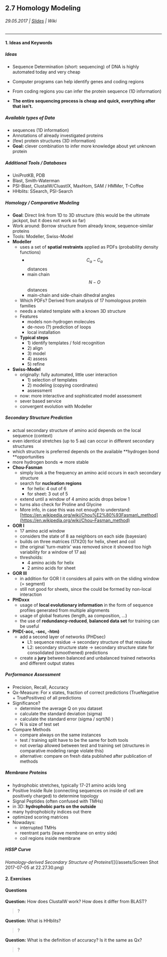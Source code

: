## 2.7 Homology Modeling

###### 29.05.2017 \| [Slides](https://www.rostlab.org/sites/default/files/fileadmin/teaching/SoSe17/PP1CS/20170629_PP1_secstruc_pred.pdf) \| Wiki

---

#### 1. Ideas and Keywords

##### Ideas

* Sequence Determination \(short: sequencing\) of DNA is highly automated today and very cheap

* Computer programs can help identify genes and coding regions

* From coding regions you can infer the protein sequence \(1D information\)

* **The entire sequencing process is cheap and quick, everything after that isn't.**

##### Available types of Data

* sequences \(1D information\)
* Annotations of already investigated proteins
* \(few\) protein structures \(3D information\)
* **Goal:** clever combination to infer more knowledge about yet unknown protein

##### Additional Tools / Databases

* UniProtKB, PDB
* Blast, Smith-Waterman
* PSI-Blast, ClustalW/CluastlX, MaxHom, SAM / HMMer, T-Coffee 
* HHblits: SSearch, PSI-Search

##### Homology / Comparative Modeling

* **Goal**: Direct link from 1D to 3D structure \(this would be the ultimate jackpot, but it does not work so far\)
* Work around: Borrow structure from already know, sequence-similar proteins
* Tools: Modeller, Swiss-Model
* **Modeller**
  * uses a set of **spatial restraints** applied as PDFs \(probability density functions\)
    * $$C_{\alpha} - C_{\alpha}$$ distances
    * main chain $$N-O$$ distances
    * main-chain and side-chain dihedral angles
  * Which PDFs? Derived from analysis of 17 homologous protein families
  * needs a related template with a known 3D structure
  * Features
    * models non-hydrogen molecules
    * de-novo \(?\) prediction of loops
    * local installation
  * **Typical steps**
    * 1\) identify templates / fold recognition
    * 2\) align
    * 3\) model
    * 4\) assess
    * 5\) refine
* **Swiss-Model**
  * originally: fully automated, little user interaction
    * 1\) selection of templates
    * 2\) modeling \(copying coordinates\)
    * assessment
  * now: more interactive and sophisticated model assessment
  * sever based service
  * convergent evolution with Modeller

##### Secondary Structure Prediction

* actual secondary structure of amino acid depends on the local sequence \(context\)
* even identical stretches \(up to 5 aa\) can occur in different secondary structures
* which structure is preferred depends on the available **hydrogen bond **opportunities
* more hydrogen bonds =&gt; more stable
* **Chou-Fasman**
  * simply look a the frequency an amino acid occurs in each secondary structure
  * search for **nucleation regions**
    * for helix: 4 out of 6
    * for sheet: 3 out of 5
  * extend until a window of 4 amino acids drops below 1
  * turns also check for Proline and Glycine
  * More info, in case this was not enough to understand: [https://en.wikipedia.org/wiki/Chou%E2%80%93Fasman\_method](https://en.wikipedia.org/wiki/Chou–Fasman_method)
* **GOR I**
  * 17 amino acid window
  * considers the state of 8 aa neighbors on each side \(bayesian\)
  * builds on three matrices \(17X20\) for helix, sheet and coil
  * \(the original 'turn-matrix' was removed since it showed too high variability for a window of 17 aa\)
  * thresholds: 
    * 4 amino acids for helix
    * 2 amino acids for sheet
* **GOR III**
  * in addition for GOR I it considers all pairs with on the sliding window \(= segment\)
  * still not good for sheets, since the could be formed by non-local interaction
* **PHDxxx**
  * usage of **local evolutionary information** in the form of sequence profiles generated from multiple alignments
  * usage of global features \(length, aa composition, ...\)
  * the use of **redundancy-reduced**, **balanced data set** for training can be useful
* **PHD\(-acc, -sec, -htm\)**
  * add a second layer of networks \(PHDsec\)
    * L1: sequence residue -&gt; secondary structure  of that resisude
    * L2: secondary structure state -&gt; secondary structure state for consolidated \(smoothened\) predictions
  * create a **jury** between balanced and unbalanced trained networks and different output states

##### Performance Assessment

* Precision, Recall, Accuracy
* Qx-Measure: For x states, fraction of correct predictions \(TrueNegative + TruePositives\) of all predictions
* Significance?
  * determine the average Q on you dataset
  * calculate the standard deviation \(sigma\)
  * calculate the standard error \(sigma / sqrt\(N\) \)
  * N is size of test set
* Compare Methods
  * compare always on the same instances
  * test / training split have to be the same for both tools
  * not overlap allowed between test and training set \(structures in comparative modeling range violate this\)
  * alternative: compare on fresh data published after publication of methods

##### Membrane Proteins

* hydrophobic stretches, typically 17-21 amino acids long
* Positive Inside Rule \(connecting sequences on inside of cell are positively charged\) to determine topology
* Signal Peptides \(often confused with TMHs\)
* in 3D: **hydrophobic parts on the outside**
* many hydrophobicity indices out there
* optimized scoring matrices
* Nowadays:
  * interrupted TMHs
  * reentrant parts \(leave membrane on entry side\)
  * coil regions inside membrane

##### HSSP Curve

_Homology-derived Secondary Structure of Proteins_![](/assets/Screen Shot 2017-07-05 at 22.27.30.png)

#### 2. Exercises

#### Questions

**Question:** How does ClustalW work? How does it differ from BLAST?

> ?

**Question:** What is HHblits?

> ?

**Question:** What is the definition of accuracy? Is it the same as Qx?

> ?



